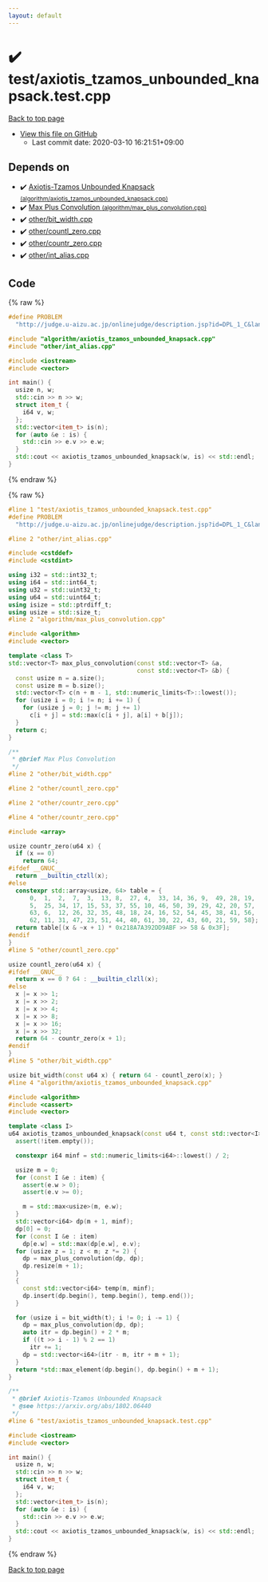 ```yaml
---
layout: default
---
```


<!-- mathjax config similar to math.stackexchange -->
<script type="text/javascript" async
  src="https://cdnjs.cloudflare.com/ajax/libs/mathjax/2.7.5/MathJax.js?config=TeX-MML-AM_CHTML">
</script>
<script type="text/x-mathjax-config">
  MathJax.Hub.Config({
    TeX: { equationNumbers: { autoNumber: "AMS" }},
    tex2jax: {
      inlineMath: [ ['$','$'] ],
      processEscapes: true
    },
    "HTML-CSS": { matchFontHeight: false },
    displayAlign: "left",
    displayIndent: "2em"
  });
</script>

<script type="text/javascript" src="https://cdnjs.cloudflare.com/ajax/libs/jquery/3.4.1/jquery.min.js"></script>
<script src="https://cdn.jsdelivr.net/npm/jquery-balloon-js@1.1.2/jquery.balloon.min.js" integrity="sha256-ZEYs9VrgAeNuPvs15E39OsyOJaIkXEEt10fzxJ20+2I=" crossorigin="anonymous"></script>
<script type="text/javascript" src="../../assets/js/copy-button.js"></script>
<link rel="stylesheet" href="../../assets/css/copy-button.css" />


# :heavy_check_mark: test/axiotis_tzamos_unbounded_knapsack.test.cpp

<a href="../../index.html">Back to top page</a>

* <a href="{{ site.github.repository_url }}/blob/master/test/axiotis_tzamos_unbounded_knapsack.test.cpp">View this file on GitHub</a>
    - Last commit date: 2020-03-10 16:21:51+09:00




## Depends on

* :heavy_check_mark: <a href="../../library/algorithm/axiotis_tzamos_unbounded_knapsack.cpp.html">Axiotis-Tzamos Unbounded Knapsack <small>(algorithm/axiotis_tzamos_unbounded_knapsack.cpp)</small></a>
* :heavy_check_mark: <a href="../../library/algorithm/max_plus_convolution.cpp.html">Max Plus Convolution <small>(algorithm/max_plus_convolution.cpp)</small></a>
* :heavy_check_mark: <a href="../../library/other/bit_width.cpp.html">other/bit_width.cpp</a>
* :heavy_check_mark: <a href="../../library/other/countl_zero.cpp.html">other/countl_zero.cpp</a>
* :heavy_check_mark: <a href="../../library/other/countr_zero.cpp.html">other/countr_zero.cpp</a>
* :heavy_check_mark: <a href="../../library/other/int_alias.cpp.html">other/int_alias.cpp</a>


## Code

<a id="unbundled"></a>
{% raw %}
```cpp
#define PROBLEM                                                                \
  "http://judge.u-aizu.ac.jp/onlinejudge/description.jsp?id=DPL_1_C&lang=ja"

#include "algorithm/axiotis_tzamos_unbounded_knapsack.cpp"
#include "other/int_alias.cpp"

#include <iostream>
#include <vector>

int main() {
  usize n, w;
  std::cin >> n >> w;
  struct item_t {
    i64 v, w;
  };
  std::vector<item_t> is(n);
  for (auto &e : is) {
    std::cin >> e.v >> e.w;
  }
  std::cout << axiotis_tzamos_unbounded_knapsack(w, is) << std::endl;
}

```
{% endraw %}

<a id="bundled"></a>
{% raw %}
```cpp
#line 1 "test/axiotis_tzamos_unbounded_knapsack.test.cpp"
#define PROBLEM                                                                \
  "http://judge.u-aizu.ac.jp/onlinejudge/description.jsp?id=DPL_1_C&lang=ja"

#line 2 "other/int_alias.cpp"

#include <cstddef>
#include <cstdint>

using i32 = std::int32_t;
using i64 = std::int64_t;
using u32 = std::uint32_t;
using u64 = std::uint64_t;
using isize = std::ptrdiff_t;
using usize = std::size_t;
#line 2 "algorithm/max_plus_convolution.cpp"

#include <algorithm>
#include <vector>

template <class T>
std::vector<T> max_plus_convolution(const std::vector<T> &a,
                                    const std::vector<T> &b) {
  const usize n = a.size();
  const usize m = b.size();
  std::vector<T> c(n + m - 1, std::numeric_limits<T>::lowest());
  for (usize i = 0; i != n; i += 1) {
    for (usize j = 0; j != m; j += 1)
      c[i + j] = std::max(c[i + j], a[i] + b[j]);
  }
  return c;
}

/**
 * @brief Max Plus Convolution
 */
#line 2 "other/bit_width.cpp"

#line 2 "other/countl_zero.cpp"

#line 2 "other/countr_zero.cpp"

#line 4 "other/countr_zero.cpp"

#include <array>

usize countr_zero(u64 x) {
  if (x == 0)
    return 64;
#ifdef __GNUC__
  return __builtin_ctzll(x);
#else
  constexpr std::array<usize, 64> table = {
      0,  1,  2,  7,  3,  13, 8,  27, 4,  33, 14, 36, 9,  49, 28, 19,
      5,  25, 34, 17, 15, 53, 37, 55, 10, 46, 50, 39, 29, 42, 20, 57,
      63, 6,  12, 26, 32, 35, 48, 18, 24, 16, 52, 54, 45, 38, 41, 56,
      62, 11, 31, 47, 23, 51, 44, 40, 61, 30, 22, 43, 60, 21, 59, 58};
  return table[(x & ~x + 1) * 0x218A7A392DD9ABF >> 58 & 0x3F];
#endif
}
#line 5 "other/countl_zero.cpp"

usize countl_zero(u64 x) {
#ifdef __GNUC__
  return x == 0 ? 64 : __builtin_clzll(x);
#else
  x |= x >> 1;
  x |= x >> 2;
  x |= x >> 4;
  x |= x >> 8;
  x |= x >> 16;
  x |= x >> 32;
  return 64 - countr_zero(x + 1);
#endif
}
#line 5 "other/bit_width.cpp"

usize bit_width(const u64 x) { return 64 - countl_zero(x); }
#line 4 "algorithm/axiotis_tzamos_unbounded_knapsack.cpp"

#include <algorithm>
#include <cassert>
#include <vector>

template <class I>
u64 axiotis_tzamos_unbounded_knapsack(const u64 t, const std::vector<I> &item) {
  assert(!item.empty());

  constexpr i64 minf = std::numeric_limits<i64>::lowest() / 2;

  usize m = 0;
  for (const I &e : item) {
    assert(e.w > 0);
    assert(e.v >= 0);

    m = std::max<usize>(m, e.w);
  }
  std::vector<i64> dp(m + 1, minf);
  dp[0] = 0;
  for (const I &e : item)
    dp[e.w] = std::max(dp[e.w], e.v);
  for (usize z = 1; z < m; z *= 2) {
    dp = max_plus_convolution(dp, dp);
    dp.resize(m + 1);
  }
  {
    const std::vector<i64> temp(m, minf);
    dp.insert(dp.begin(), temp.begin(), temp.end());
  }

  for (usize i = bit_width(t); i != 0; i -= 1) {
    dp = max_plus_convolution(dp, dp);
    auto itr = dp.begin() + 2 * m;
    if ((t >> i - 1) % 2 == 1)
      itr += 1;
    dp = std::vector<i64>(itr - m, itr + m + 1);
  }
  return *std::max_element(dp.begin(), dp.begin() + m + 1);
}

/**
 * @brief Axiotis-Tzamos Unbounded Knapsack
 * @see https://arxiv.org/abs/1802.06440
 */
#line 6 "test/axiotis_tzamos_unbounded_knapsack.test.cpp"

#include <iostream>
#include <vector>

int main() {
  usize n, w;
  std::cin >> n >> w;
  struct item_t {
    i64 v, w;
  };
  std::vector<item_t> is(n);
  for (auto &e : is) {
    std::cin >> e.v >> e.w;
  }
  std::cout << axiotis_tzamos_unbounded_knapsack(w, is) << std::endl;
}

```
{% endraw %}

<a href="../../index.html">Back to top page</a>

